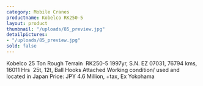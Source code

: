 ```yaml
---
category: Mobile Cranes
productname: Kobelco RK250-5
layout: product
thumbnail: "/uploads/85_preview.jpg"
detailpictures:
- "/uploads/85_preview.jpg"
sold: false
---
```


Kobelco 25 Ton Rough Terrain&nbsp;
RK250-5
1997yr, S.N. EZ 07031, 76794 kms, 16011 Hrs&nbsp;
25t, 12t, Ball Hooks Attached
Working condition/ used and located in Japan
Price: JPY 4.6 Million, +tax, Ex Yokohama


